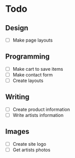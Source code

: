 # Todo

## Design

- [ ] Make page layouts

## Programming

- [ ] Make cart to save items
- [ ] Make contact form
- [ ] Create layouts

## Writing

- [ ] Create product information
- [ ] Write artists information

## Images

- [ ] Create site logo
- [ ] Get artists photos
